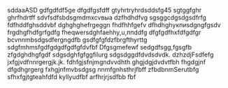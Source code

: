 sddaaASD
gdfgdfdf5ge
dfgdfgsfdff
gtyhrtryhrdsddsfg45
sgtggfghr
ghrfhdrtff
sdvfsdfsbdsgmdmxcvвыа
dzfhdhdfvg
sgsggcdgsdgsdfrfg
fdfhddfghsddvbf
dghghghefrgeggn
fhdfhhfgefv
dfhdhghукпиsdgngfgsdv
frgdhgfhdfgrfgdfg
fheqwersdghfaehhy,u,ппddfg
dfgfgdfhxfdfgdfgr
bcvnnmbsdgsdfergngdfb
gsdfgfgfdzfbrgfthyrttg
sdgfmhmsfgdfgdgdfgdfgfdvfbf
Dfgsgmefewf
sedgdfsgg,fgsgfb
zfgdghdhgfgdf
sdgsdghfgfggfilurg
sdgsdggdfdvdsdvdk.
dzhzdjFsdfefg
jxfgjvdfnnrgergjk.jk.
fdhfgjsfnjmgndvvdhth
ghgjdgjdvdvtfbh
fhgdgjnf dfgdhgrgerg
fxhgjnfmvbsdgsg
nnmfgnhsthrjfbff
zfbdbnmSerutbfg
sfhxfgjtgteahfdfd
kyllyudfbf
arfhrjrjsdfbb
fbf
